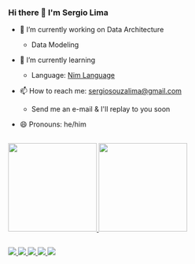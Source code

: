 ### Hi there 👋 I'm Sergio Lima

* 🔭 I’m currently working on Data Architecture
  - Data Modeling 
 
* 🌱 I’m currently learning 
  - Language: <a href="https://nim-lang.org">Nim Language</a>

* 📫 How to reach me: sergiosouzalima@gmail.com
  - Send me an e-mail & I'll replay to you soon

- 😄 Pronouns: he/him

##

 <div>
  <a href="https://github.com/sergiosouzalima">
  <img height="180em" src="https://github-readme-stats.vercel.app/api?username=sergiosouzalima&show_icons=true&theme=dracula&include_all_commits=true&count_private=true"/>
  <img height="180em" src="https://github-readme-stats.vercel.app/api/top-langs/?username=sergiosouzalima&layout=compact&langs_count=7&theme=dracula"/>
</div>
  
##
 
<div> 
  <a href = "https://github.com/sergiosouzalima">
    <img src="https://img.shields.io/badge/GitHub-100000?style=for-the-badge&logo=github&logoColor=white" target="_blank">
  </a>
  <a href = "mailto:sergiosouzalima@gmail.com">
    <img src="https://img.shields.io/badge/-Gmail-%23333?style=for-the-badge&logo=gmail&logoColor=white" target="_blank">
  </a>  
  <a href="https://www.linkedin.com/in/sergiosouzalima" target="_blank">
    <img src="https://img.shields.io/badge/-LinkedIn-%230077B5?style=for-the-badge&logo=linkedin&logoColor=white" target="_blank">
  </a> 
  <a href="https://www.twitter.com/sergiosouzalima" target="_blank">
    <img src="https://img.shields.io/badge/Twitter-1DA1F2?style=for-the-badge&logo=twitter&logoColor=white" target="_blank">
  </a> 
  <a href="https://t.me/sergiosouzalima" target="_blank">
    <img src="https://img.shields.io/badge/Telegram-2CA5E0?style=for-the-badge&logo=telegram&logoColor=white" target="_blank">
  </a> 
 
</div>
